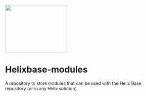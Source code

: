 <img src="https://nshackblog.files.wordpress.com/2017/02/helixbase1.png" height="154px" width="200px" /><br />
# Helixbase-modules
A repository to store modules that can be used with the Helix Base repository (or in any Helix solution)